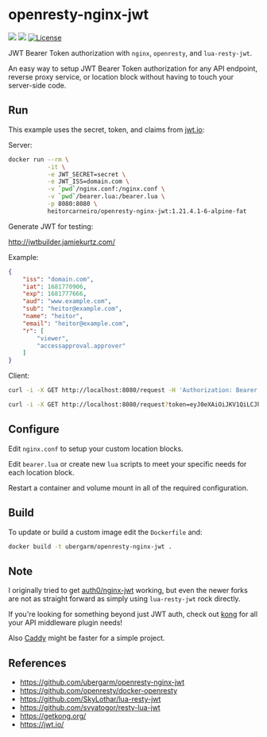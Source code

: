 openresty-nginx-jwt
===
[![](https://images.microbadger.com/badges/image/ubergarm/openresty-nginx-jwt.svg)](https://microbadger.com/images/ubergarm/openresty-nginx-jwt) [![](https://images.microbadger.com/badges/version/ubergarm/openresty-nginx-jwt.svg)](https://microbadger.com/images/ubergarm/openresty-nginx-jwt) [![License](https://img.shields.io/github/license/mashape/apistatus.svg)](https://github.com/hguerra/openresty-nginx-jwt/blob/master/LICENSE)

JWT Bearer Token authorization with `nginx`, `openresty`, and `lua-resty-jwt`.

An easy way to setup JWT Bearer Token authorization for any API endpoint, reverse proxy service, or location block without having to touch your server-side code.

## Run
This example uses the secret, token, and claims from [jwt.io](https://jwt.io/):

Server:
```bash
docker run --rm \
           -it \
           -e JWT_SECRET=secret \
           -e JWT_ISS=domain.com \
           -v `pwd`/nginx.conf:/nginx.conf \
           -v `pwd`/bearer.lua:/bearer.lua \
           -p 8080:8080 \
           heitorcarneiro/openresty-nginx-jwt:1.21.4.1-6-alpine-fat
```

Generate JWT for testing:

http://jwtbuilder.jamiekurtz.com/

Example:
```json
{
    "iss": "domain.com",
    "iat": 1681770906,
    "exp": 1681777666,
    "aud": "www.example.com",
    "sub": "heitor@example.com",
    "name": "heitor",
    "email": "heitor@example.com",
    "r": [
        "viewer",
        "accessapproval.approver"
    ]
}
```


Client:
```bash
curl -i -X GET http://localhost:8080/request -H 'Authorization: Bearer eyJ0eXAiOiJKV1QiLCJhbGciOiJIUzI1NiJ9.eyJpc3MiOiJkb21haW4uY29tIiwiaWF0IjoxNjgxNzcwOTA2LCJleHAiOjE2ODE3Nzc2NjYsImF1ZCI6Ind3dy5leGFtcGxlLmNvbSIsInN1YiI6ImhlaXRvckBleGFtcGxlLmNvbSIsIm5hbWUiOiJoZWl0b3IiLCJlbWFpbCI6ImhlaXRvckBleGFtcGxlLmNvbSIsInIiOlsidmlld2VyIiwiYWNjZXNzYXBwcm92YWwuYXBwcm92ZXIiXX0.r73ZjmC1fBsVDfRve1A9-84E4LhqhOIiL5fszzpD10c'

curl -i -X GET http://localhost:8080/request?token=eyJ0eXAiOiJKV1QiLCJhbGciOiJIUzI1NiJ9.eyJpc3MiOiJkb21haW4uY29tIiwiaWF0IjoxNjgxNzcwOTA2LCJleHAiOjE2ODE3Nzc2NjYsImF1ZCI6Ind3dy5leGFtcGxlLmNvbSIsInN1YiI6ImhlaXRvckBleGFtcGxlLmNvbSIsIm5hbWUiOiJoZWl0b3IiLCJlbWFpbCI6ImhlaXRvckBleGFtcGxlLmNvbSIsInIiOlsidmlld2VyIiwiYWNjZXNzYXBwcm92YWwuYXBwcm92ZXIiXX0.r73ZjmC1fBsVDfRve1A9-84E4LhqhOIiL5fszzpD10c
```


## Configure
Edit `nginx.conf` to setup your custom location blocks.

Edit `bearer.lua` or create new `lua` scripts to meet your specific needs for each location block.

Restart a container and volume mount in all of the required configuration.

## Build
To update or build a custom image edit the `Dockerfile` and:
```bash
docker build -t ubergarm/openresty-nginx-jwt .
```

## Note
I originally tried to get [auth0/nginx-jwt](https://github.com/auth0/nginx-jwt) working, but even the newer forks are not as straight forward as simply using `lua-resty-jwt` rock directly.

If you're looking for something beyond just JWT auth, check out [kong](https://getkong.org/) for all your API middleware plugin needs!

Also [Caddy](https://caddyserver.com/) might be faster for a simple project.

## References
* https://github.com/ubergarm/openresty-nginx-jwt
* https://github.com/openresty/docker-openresty
* https://github.com/SkyLothar/lua-resty-jwt
* https://github.com/svyatogor/resty-lua-jwt
* https://getkong.org/
* https://jwt.io/
